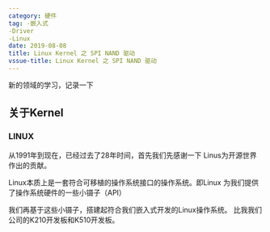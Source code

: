 ```yaml
---
category: 硬件
tag: -嵌入式 
-Driver 
-Linux
date: 2019-08-08
title: Linux Kernel 之 SPI NAND 驱动
vssue-title: Linux Kernel 之 SPI NAND 驱动
---
```


新的领域的学习，记录一下

<!-- more -->

## 关于Kernel

### LINUX

从1991年到现在，已经过去了28年时间，首先我们先感谢一下 Linus为开源世界作出的贡献。

Linux本质上是一套符合可移植的操作系统接口的操作系统。即Linux 为我们提供了操作系统硬件的一些小镊子（API）

我们再基于这些小镊子，搭建起符合我们嵌入式开发的Linux操作系统。 比我我们公司的K210开发板和K510开发板。

